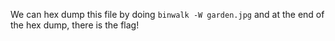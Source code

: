 We can hex dump this file by doing `binwalk -W garden.jpg` and at the end of the hex dump, there is the flag!
